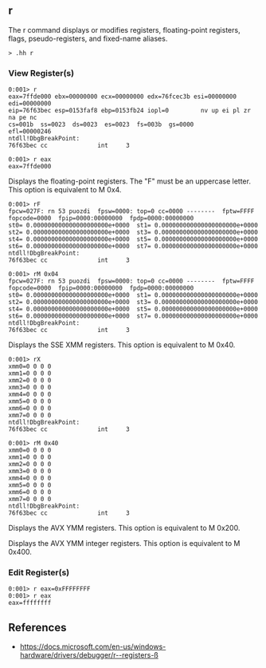 
## r

The r command displays or modifies registers, floating-point registers, flags, pseudo-registers, and fixed-name aliases.


```
> .hh r
```

### View Register(s)

```
0:001> r
eax=7ffde000 ebx=00000000 ecx=00000000 edx=76fcec3b esi=00000000 edi=00000000
eip=76f63bec esp=0153faf8 ebp=0153fb24 iopl=0         nv up ei pl zr na pe nc
cs=001b  ss=0023  ds=0023  es=0023  fs=003b  gs=0000             efl=00000246
ntdll!DbgBreakPoint:
76f63bec cc              int     3
```

```
0:001> r eax
eax=7ffde000
```

Displays the floating-point registers. The "F" must be an uppercase letter. This option is equivalent to M 0x4.


```
0:001> rF
fpcw=027F: rn 53 puozdi  fpsw=0000: top=0 cc=0000 --------  fptw=FFFF
fopcode=0000  fpip=0000:00000000  fpdp=0000:00000000
st0= 0.000000000000000000000e+0000  st1= 0.000000000000000000000e+0000
st2= 0.000000000000000000000e+0000  st3= 0.000000000000000000000e+0000
st4= 0.000000000000000000000e+0000  st5= 0.000000000000000000000e+0000
st6= 0.000000000000000000000e+0000  st7= 0.000000000000000000000e+0000
ntdll!DbgBreakPoint:
76f63bec cc              int     3
```

```
0:001> rM 0x04
fpcw=027F: rn 53 puozdi  fpsw=0000: top=0 cc=0000 --------  fptw=FFFF
fopcode=0000  fpip=0000:00000000  fpdp=0000:00000000
st0= 0.000000000000000000000e+0000  st1= 0.000000000000000000000e+0000
st2= 0.000000000000000000000e+0000  st3= 0.000000000000000000000e+0000
st4= 0.000000000000000000000e+0000  st5= 0.000000000000000000000e+0000
st6= 0.000000000000000000000e+0000  st7= 0.000000000000000000000e+0000
ntdll!DbgBreakPoint:
76f63bec cc              int     3
```

Displays the SSE XMM registers. This option is equivalent to M 0x40.

```
0:001> rX
xmm0=0 0 0 0
xmm1=0 0 0 0
xmm2=0 0 0 0
xmm3=0 0 0 0
xmm4=0 0 0 0
xmm5=0 0 0 0
xmm6=0 0 0 0
xmm7=0 0 0 0
ntdll!DbgBreakPoint:
76f63bec cc              int     3
```

```
0:001> rM 0x40
xmm0=0 0 0 0
xmm1=0 0 0 0
xmm2=0 0 0 0
xmm3=0 0 0 0
xmm4=0 0 0 0
xmm5=0 0 0 0
xmm6=0 0 0 0
xmm7=0 0 0 0
ntdll!DbgBreakPoint:
76f63bec cc              int     3
```

Displays the AVX YMM registers. This option is equivalent to M 0x200.


Displays the AVX YMM integer registers. This option is equivalent to M 0x400.




### Edit Register(s)

```
0:001> r eax=0xFFFFFFFF
0:001> r eax
eax=ffffffff
```


## References

- https://docs.microsoft.com/en-us/windows-hardware/drivers/debugger/r--registers-ß